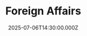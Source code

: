 ---
video:
  type: vimeo
  id: 1099201333
speaker:
  permalink: bart-wilkins
  name: Bart Wilkins
title: Foreign Affairs
image: https://i.imgur.com/oFpG3jK.png
date: 2025-07-06T14:30:00.000Z
---